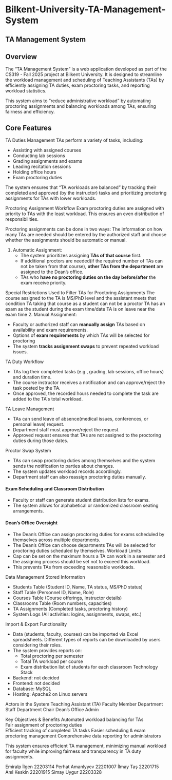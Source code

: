 # Bilkent-University-TA-Management-System

## TA Management System

## Overview
The “TA Management System” is a web application developed as part of the CS319 - Fall 2025 project at Bilkent University. It is designed to streamline the workload management and scheduling of Teaching Assistants (TAs) by efficiently assigning TA duties, exam proctoring tasks, and reporting workload statistics.

This system aims to “reduce administrative workload” by automating proctoring assignments and balancing workloads among TAs, ensuring fairness and efficiency.

## Core Features
TA Duties Management
TAs perform a variety of tasks, including:
- Assisting with assigned courses
- Conducting lab sessions
- Grading assignments and exams
- Leading recitation sessions
- Holding office hours
- Exam proctoring duties

The system ensures that “TA workloads are balanced” by tracking their completed and approved (by the instructor) tasks and prioritizing proctoring assignments for TAs with lower workloads.

Proctoring Assignment Workflow
Exam proctoring duties are assigned with priority to TAs with the least workload. This ensures an even distribution of responsibilities.

Proctoring assignments can be done in two ways:
The information on how many TAs are needed should be entered by the authorized staff and choose whether the assignments should be automatic or manual.
1. Automatic Assignment:  
   - The system prioritizes assigning **TAs of that course** first.
   - If additional proctors are needed(if the required number of TAs can not be taken from that course), **other TAs from the department** are assigned to the Dean’s office.
   - TAs who **have no proctoring duties on the day before/after** the exam receive priority.

Special Restrictions Used to Filter TAs for Proctoring Assignments
The course assigned to the TA is MS/PhD level and the assistant meets that condition
TA taking that course as a student can not be a proctor
TA has an exam as the student during the exam time/date
TA is on leave near the exam time
2. Manual Assignment:  
   - Faculty or authorized staff can **manually assign** TAs based on availability and exam requirements.
   - Options of **exam requirements** by which TAs will be selected for proctoring
   - The system **tracks assignment swaps** to prevent repeated workload issues.

TA Duty Workflow
- TAs log their completed tasks (e.g., grading, lab sessions, office hours) and duration time.
- The course instructor receives a notification and can approve/reject the task posted by the TA.
- Once approved, the recorded hours needed to complete the task are added to the TA's total workload.

TA Leave Management
- TAs can send leave of absence(medical issues, conferences, or personal leave) request.
- Department staff must approve/reject the request.
- Approved request ensures that TAs are not assigned to the proctoring duties during those dates.

Proctor Swap System
- TAs can swap proctoring duties among themselves and the system sends the notification to parties about changes.
- The system updates workload records accordingly.
- Department staff can also reassign proctoring duties manually.

 #### Exam Scheduling and Classroom Distribution
- Faculty or staff can generate student distribution lists for exams.
- The system allows for alphabetical or randomized classroom seating arrangements.

#### Dean’s Office Oversight
- The Dean’s Office can assign proctoring duties for exams scheduled by themselves across multiple departments.
- The Dean’s Office can choose departments TAs will be selected for proctoring duties scheduled by themselves.
Workload Limits
- Cap can be set on the maximum hours a TA can work in a semester and the assigning process should be set not to exceed this workload.
- This prevents TAs from exceeding reasonable workloads.

Data Management
Stored Information
- Students Table (Student ID, Name, TA status, MS/PhD status)
- Staff Table (Personnel ID, Name, Role)
- Courses Table (Course offerings, Instructor details)
- Classrooms Table (Room numbers, capacities)
- TA Assignments (Completed tasks, proctoring history)
- System Logs (All activities: logins, assignments, swaps, etc.)

Import & Export Functionality
- Data (students, faculty, courses) can be imported via Excel spreadsheets. Different types of reports can be downloaded by users considering their roles.
- The system provides reports on:
  - Total proctoring per semester
  - Total TA workload per course
  - Exam distribution list of students for each classroom
Technology Stack
- Backend: not decided
- Frontend: not decided
- Database: MySQL
- Hosting: Apache2 on Linux servers

Actors in the System
Teaching Assistant (TA) 
Faculty Member
Department Staff 
Department Chair 
Dean’s Office 
Admin

Key Objectives & Benefits
Automated workload balancing for TAs  
Fair assignment of proctoring duties  
Efficient tracking of completed TA tasks 
Easier scheduling & exam proctoring management 
Comprehensive data reporting for administrators 

This system ensures efficient TA management, minimizing manual workload for faculty while improving fairness and transparency in TA duty assignments.

Emiralp İlgen 		22203114
Perhat Amanlyyev 	22201007
İlmay Taş 		   22201715
Anıl Keskin 		22201915
Simay Uygur 		22203328

